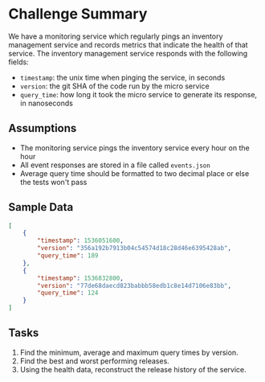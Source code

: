 # Challenge Summary
We have a monitoring service which regularly pings an inventory management service and records metrics that indicate the health of that service. The inventory management service responds with the following fields:

- `timestamp`: the unix time when pinging the service, in seconds
- `version`: the git SHA of the code run by the micro service
- `query_time`: how long it took the micro service to generate its response, in nanoseconds

## Assumptions

- The monitoring service pings the inventory service every hour on the hour
- All event responses are stored in a file called `events.json`
- Average query time should be formatted to two decimal place or else the tests won't pass

## Sample Data

```json
[
    {
        "timestamp": 1536051600,
        "version": "356a192b7913b04c54574d18c28d46e6395428ab",
        "query_time": 189
    },
    {
        "timestamp": 1536832800,
        "version": "77de68daecd823babbb58edb1c8e14d7106e83bb",
        "query_time": 124
    }
]
```

## Tasks

1. Find the minimum, average and maximum query times by version.
2. Find the best and worst performing releases.
3. Using the health data, reconstruct the release history of the service.